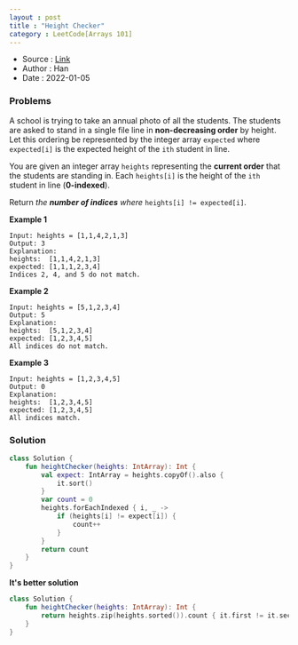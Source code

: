```yaml
---
layout : post 
title : "Height Checker"
category : LeetCode[Arrays 101]
---
```


* Source : [Link](https://leetcode.com/explore/learn/card/fun-with-arrays/523/conclusion/3228/)
* Author : Han
* Date   : 2022-01-05

### Problems

A school is trying to take an annual photo of all the students. The students are asked to stand in a single file line
in **non-decreasing order** by height. Let this ordering be represented by the integer array `expected`
where `expected[i]` is the expected height of the `ith` student in line.

You are given an integer array `heights` representing the **current order** that the students are standing in.
Each `heights[i]` is the height of the `ith` student in line (**0-indexed**).

Return *the **number of indices** where* `heights[i] != expected[i]`.

**Example 1**

```
Input: heights = [1,1,4,2,1,3]
Output: 3
Explanation: 
heights:  [1,1,4,2,1,3]
expected: [1,1,1,2,3,4]
Indices 2, 4, and 5 do not match.
```

**Example 2**

```
Input: heights = [5,1,2,3,4]
Output: 5
Explanation:
heights:  [5,1,2,3,4]
expected: [1,2,3,4,5]
All indices do not match.
```

**Example 3**

```
Input: heights = [1,2,3,4,5]
Output: 0
Explanation:
heights:  [1,2,3,4,5]
expected: [1,2,3,4,5]
All indices match.
```

### Solution

```kotlin
class Solution {
    fun heightChecker(heights: IntArray): Int {
        val expect: IntArray = heights.copyOf().also {
            it.sort()
        }
        var count = 0
        heights.forEachIndexed { i, _ ->
            if (heights[i] != expect[i]) {
                count++
            }
        }
        return count
    }
}
```

**It's better solution**
```kotlin
class Solution {
    fun heightChecker(heights: IntArray): Int {
        return heights.zip(heights.sorted()).count { it.first != it.second }
    }
}
```